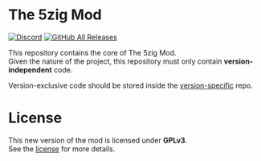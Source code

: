 # The 5zig Mod
[![Discord](https://discordapp.com/api/guilds/586593578067689473/embed.png?style=shield)](https://discord.gg/3NCKvV4)
[![GitHub All Releases](https://img.shields.io/github/downloads/5zig-reborn/The-5zig-Mod/total.svg)](https://github.com/5zig-reborn/The-5zig-Mod/releases/latest)

This repository contains the core of The 5zig Mod.  
Given the nature of the project, this repository must only contain **version-independent** code.

Version-exclusive code should be stored inside the [version-specific](https://github.com/5zig-reborn/version-specific) repo.

# License
This new version of the mod is licensed under **GPLv3**.  
See the [license](LICENSE) for more details.
